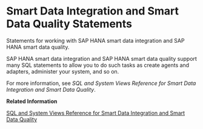 <!-- loio86526627ff5e4362922c72048c9c61f5 -->

# Smart Data Integration and Smart Data Quality Statements

Statements for working with SAP HANA smart data integration and SAP HANA smart data quality.



SAP HANA smart data integration and SAP HANA smart data quality support many SQL statements to allow you to do such tasks as create agents and adapters, administer your system, and so on.

For more information, see *SQL and System Views Reference for Smart Data Integration and Smart Data Quality*.

**Related Information**  


[SQL and System Views Reference for Smart Data Integration and Smart Data Quality](https://help.sap.com/viewer/7952ef28a6914997abc01745fef1b607/latest/en-US/a644c266661b4c9d99532171151735f0.html)

